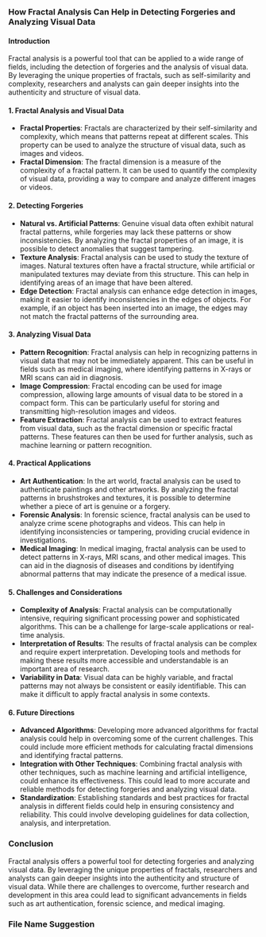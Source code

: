 ### How Fractal Analysis Can Help in Detecting Forgeries and Analyzing Visual Data

#### Introduction
Fractal analysis is a powerful tool that can be applied to a wide range of fields, including the detection of forgeries and the analysis of visual data. By leveraging the unique properties of fractals, such as self-similarity and complexity, researchers and analysts can gain deeper insights into the authenticity and structure of visual data.

#### 1. Fractal Analysis and Visual Data
- **Fractal Properties**: Fractals are characterized by their self-similarity and complexity, which means that patterns repeat at different scales. This property can be used to analyze the structure of visual data, such as images and videos.
- **Fractal Dimension**: The fractal dimension is a measure of the complexity of a fractal pattern. It can be used to quantify the complexity of visual data, providing a way to compare and analyze different images or videos.

#### 2. Detecting Forgeries
- **Natural vs. Artificial Patterns**: Genuine visual data often exhibit natural fractal patterns, while forgeries may lack these patterns or show inconsistencies. By analyzing the fractal properties of an image, it is possible to detect anomalies that suggest tampering.
- **Texture Analysis**: Fractal analysis can be used to study the texture of images. Natural textures often have a fractal structure, while artificial or manipulated textures may deviate from this structure. This can help in identifying areas of an image that have been altered.
- **Edge Detection**: Fractal analysis can enhance edge detection in images, making it easier to identify inconsistencies in the edges of objects. For example, if an object has been inserted into an image, the edges may not match the fractal patterns of the surrounding area.

#### 3. Analyzing Visual Data
- **Pattern Recognition**: Fractal analysis can help in recognizing patterns in visual data that may not be immediately apparent. This can be useful in fields such as medical imaging, where identifying patterns in X-rays or MRI scans can aid in diagnosis.
- **Image Compression**: Fractal encoding can be used for image compression, allowing large amounts of visual data to be stored in a compact form. This can be particularly useful for storing and transmitting high-resolution images and videos.
- **Feature Extraction**: Fractal analysis can be used to extract features from visual data, such as the fractal dimension or specific fractal patterns. These features can then be used for further analysis, such as machine learning or pattern recognition.

#### 4. Practical Applications
- **Art Authentication**: In the art world, fractal analysis can be used to authenticate paintings and other artworks. By analyzing the fractal patterns in brushstrokes and textures, it is possible to determine whether a piece of art is genuine or a forgery.
- **Forensic Analysis**: In forensic science, fractal analysis can be used to analyze crime scene photographs and videos. This can help in identifying inconsistencies or tampering, providing crucial evidence in investigations.
- **Medical Imaging**: In medical imaging, fractal analysis can be used to detect patterns in X-rays, MRI scans, and other medical images. This can aid in the diagnosis of diseases and conditions by identifying abnormal patterns that may indicate the presence of a medical issue.

#### 5. Challenges and Considerations
- **Complexity of Analysis**: Fractal analysis can be computationally intensive, requiring significant processing power and sophisticated algorithms. This can be a challenge for large-scale applications or real-time analysis.
- **Interpretation of Results**: The results of fractal analysis can be complex and require expert interpretation. Developing tools and methods for making these results more accessible and understandable is an important area of research.
- **Variability in Data**: Visual data can be highly variable, and fractal patterns may not always be consistent or easily identifiable. This can make it difficult to apply fractal analysis in some contexts.

#### 6. Future Directions
- **Advanced Algorithms**: Developing more advanced algorithms for fractal analysis could help in overcoming some of the current challenges. This could include more efficient methods for calculating fractal dimensions and identifying fractal patterns.
- **Integration with Other Techniques**: Combining fractal analysis with other techniques, such as machine learning and artificial intelligence, could enhance its effectiveness. This could lead to more accurate and reliable methods for detecting forgeries and analyzing visual data.
- **Standardization**: Establishing standards and best practices for fractal analysis in different fields could help in ensuring consistency and reliability. This could involve developing guidelines for data collection, analysis, and interpretation.

### Conclusion
Fractal analysis offers a powerful tool for detecting forgeries and analyzing visual data. By leveraging the unique properties of fractals, researchers and analysts can gain deeper insights into the authenticity and structure of visual data. While there are challenges to overcome, further research and development in this area could lead to significant advancements in fields such as art authentication, forensic science, and medical imaging.

### File Name Suggestion
